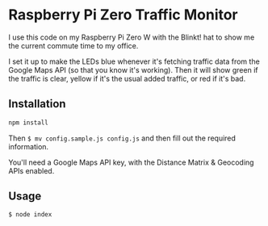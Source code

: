 # Raspberry Pi Zero Traffic Monitor

I use this code on my Raspberry Pi Zero W with the Blinkt! hat to show me the current commute time to my office.

I set it up to make the LEDs blue whenever it's fetching traffic data from the Google Maps API (so that you know it's working).
Then it will show green if the traffic is clear, yellow if it's the usual added traffic, or red if it's bad.

## Installation

```bash
npm install
```

Then `$ mv config.sample.js config.js` and then fill out the required information.

You'll need a Google Maps API key, with the Distance Matrix & Geocoding APIs enabled.

## Usage

```bash
$ node index
```

<!--## Demo-->

<!--![Video Demonstration]()-->
